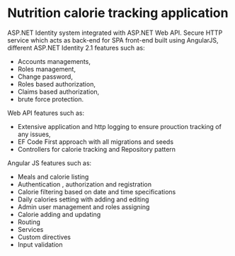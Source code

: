 Nutrition calorie tracking application
============================================
ASP.NET Identity system integrated with ASP.NET Web API. 
Secure HTTP service which acts as back-end for SPA front-end built using AngularJS, different ASP.NET Identity 2.1 features such as: 

* Accounts managements,
* Roles management, 
* Change password, 
* Roles based authorization,
* Claims based authorization,
* brute force protection.

Web API features such as:

* Extensive application and http logging to ensure prouction tracking of any issues,
* EF Code First approach with all migrations and seeds 
* Controllers for calorie tracking and Repository pattern 

Angular JS features such as:

* Meals and calorie listing
* Authentication , authorization and registration
* Calorie filtering based on date and time specifications
* Daily calories setting with adding and editing
* Admin user management and roles assigning
* Calorie adding and updating
* Routing
* Services
* Custom directives
* Input validation
